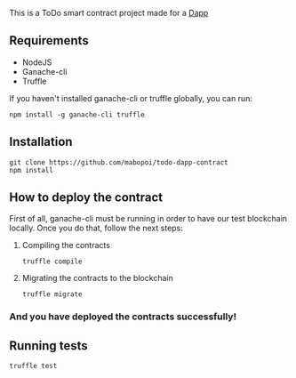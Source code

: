 This is a ToDo smart contract project made for a [Dapp](https://github.com/mabopoi/todo-dapp-frontend)

## Requirements

- NodeJS
- Ganache-cli
- Truffle

If you haven't installed ganache-cli or truffle globally, you can run:

    npm install -g ganache-cli truffle

## Installation

    git clone https://github.com/mabopoi/todo-dapp-contract
    npm install

## How to deploy the contract

First of all, ganache-cli must be running in order to have our test blockchain locally.
Once you do that, follow the next steps:

1.  Compiling the contracts

        truffle compile

2.  Migrating the contracts to the blockchain

        truffle migrate

### And you have deployed the contracts successfully!

## Running tests

    truffle test

